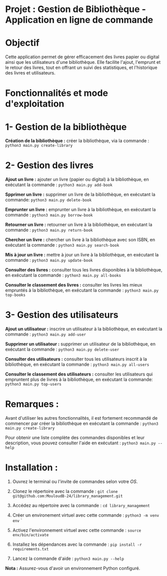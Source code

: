 # Projet  : Gestion de Bibliothèque - Application en ligne de commande

# Objectif
Cette application permet de gérer efficacement des livres papier ou digital ainsi que les utilisateurs d'une 
bibliothèque. Elle facilite l'ajout, l'emprunt et le retour des livres, tout en offrant un suivi des statistiques, 
et l'historique des livres et utilisateurs.

# Fonctionnalités et mode d'exploitation 
# 1- Gestion de la bibliothèque
**Création de la bibliothèque :** créer la bibliothèque, via la commande : `python3 main.py create-library`

# 2- Gestion des livres
**Ajout un livre :** ajouter un livre (papier ou digital) à la bibliothèque, 
en exécutant la commande : `python3 main.py add-book`

**Spprimer un livre :** supprimer un livre de la bibliothèque,
en exécutant la commande: `python3 main.py delete-book`

**Emprunter un livre :** emprunter un livre à la bibliothèque,
en exécutant la commande : `python3 main.py borrow-book`

**Retourner un livre :** retourner un livre à la bibliothèque,
en exécutant la commande : `python3 main.py return-book`

**Chercher un livre :** chercher un livre à la bibliothèque avec son ISBN, 
en exécutant la commande : `python3 main.py search-book`

**Mis à jour un livre :** mettre à jour un livre à la bibliothèque,
en exécutant la commande : `python3 main.py update-book`

**Consulter des livres :** consulter tous les livres disponibles à la bibliothèque,
en exécutant la commande : `python3 main.py all-books`

**Consulter le classement des livres :** consulter les livres les mieux empruntés à la bibliothèque,
en exécutant la commande : `python3 main.py top-books`

# 3- Gestion des utilisateurs
**Ajout un utilisateur :** inscrire un utilisateur à la bibliothèque,
en exécutant la commande : `python3 main.py add-user`

**Supprimer un utilisateur :** supprimer un utilisateur de la bibliothèque,
en exécutant la commande : `python3 main.py delete-user`

**Consulter des utilisateurs :** consulter tous les utilisateurs inscrit à la bibliothèque,
en exécutant la commande : `python3 main.py all-users`

**Consulter le classement des utilisateurs :** consulter les utilisateurs qui empruntent plus de livres à la bibliothèque,
en exécutant la commande: `python3 main.py top-users`

# Remarques : 
Avant d'utiliser les autres fonctionnalités, il est fortement recommandé de commencer par créer la bibliothèque en exécutant la commande :
`python3 main.py create-library`

Pour obtenir une liste complète des commandes disponibles et leur description, vous pouvez consulter l'aide en exécutant :
`python3 main.py --help`

# Installation :
1. Ouvrez le terminal ou l'invite de commandes selon votre _OS_.

2. Clonez le répertoire avec la commande : `git clone git@github.com:MouloudB-24/library_management.git`

3. Accédez au répertoire avec la commande : `cd library_management`

4. Créer un environement virtuel avec cette commande : `python3 -m venv env`
`
5. Activez l'environnement virtuel avec cette commande : `source env/bin/activate`

5. Installez les dépendances avec la commande : `pip install -r requirements.txt`
    
5. Lancez la commande d'aide : `python3 main.py --help`

**Nota :** Assurez-vous d'avoir un environnement Python configuré.